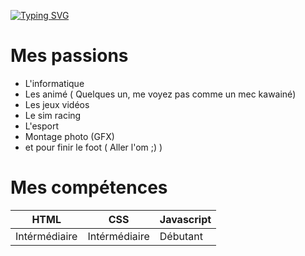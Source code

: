 <a href="https://git.io/typing-svg"><img src="https://readme-typing-svg.demolab.com?font=Fira+Code&pause=1000&color=42F7E6&width=435&lines=Hello%2C+I'm+d0um3h" alt="Typing SVG" /></a>

# Mes passions

- L'informatique
- Les animé ( Quelques un, me voyez pas comme un mec kawainé)
- Les jeux vidéos
- Le sim racing
- L'esport
- Montage photo (GFX)
- et pour finir le foot ( Aller l'om ;) )

# Mes  compétences 

HTML  | CSS | Javascript |
------- | -------- | --------
Intérmédiaire|Intérmédiaire|Débutant 



